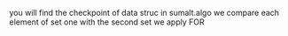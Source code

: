 you will find the checkpoint of data struc in sumalt.algo we compare each element of set one with the second set
we apply FOR 


